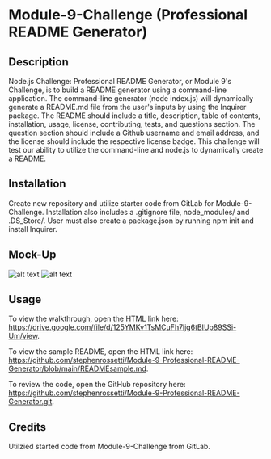# Module-9-Challenge (Professional README Generator)

## Description

Node.js Challenge: Professional README Generator, or Module 9's Challenge, is to build a README generator using a command-line application. The command-line generator (node index.js) will dynamically generate a README.md file from the user's inputs by using the Inquirer package. The README should include a title, description, table of contents, installation, usage, license, contributing, tests, and questions section. The question section should include a Github username and email address, and the license should include the respective license badge. This challenge will test our ability to utilize the command-line and node.js to dynamically create a README.

## Installation

Create new repository and utilize starter code from GitLab for Module-9-Challenge. Installation also includes a .gitignore file, node_modules/ and .DS_Store/. User must also create a package.json by running npm init and install Inquirer.

## Mock-Up

![alt text](https://github.com/stephenrossetti/Module-9-Challenge/blob/main/assets/MockUp1.png)
![alt text](https://github.com/stephenrossetti/Module-9-Challenge/blob/main/assets/MockUp2.png)

## Usage

To view the walkthrough, open the HTML link here: https://drive.google.com/file/d/125YMKv1TsMCuFh7ljg6tBIUp89SSi-Um/view.

To view the sample README, open the HTML link here: https://github.com/stephenrossetti/Module-9-Professional-README-Generator/blob/main/READMEsample.md.

To review the code, open the GitHub repository here: https://github.com/stephenrossetti/Module-9-Professional-README-Generator.git.

## Credits

Utilzied started code from Module-9-Challenge from GitLab.
